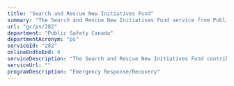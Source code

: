 ```yaml
---
title: "Search and Rescue New Initiatives Fund"
summary: "The Search and Rescue New Initiatives Fund service from Public Safety Canada is not available end-to-end online, according to the GC Service Inventory."
url: "gc/ps/282"
department: "Public Safety Canada"
departmentAcronym: "ps"
serviceId: "282"
onlineEndtoEnd: 0
serviceDescription: "The Search and Rescue New Initiatives Fund contributes financially towards projects that improve and enhance the objectives of the National Search and Rescue Program in the areas of prevention and/or response."
serviceUrl: ""
programDescription: "Emergency Response/Recovery"
---
```

